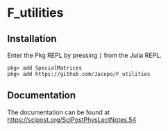 # F_utilities

## Installation
Enter the Pkg REPL by pressing `]` from the Julia REPL.
```
pkg> add SpecialMatrices
pkg> add https://github.com/Jacupo/F_utilities
```

## Documentation
The documentation can be found at
https://scipost.org/SciPostPhysLectNotes.54
